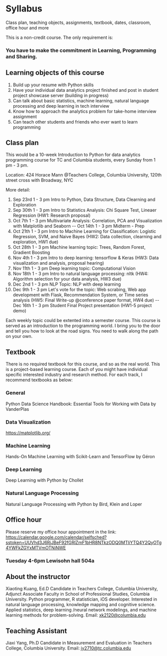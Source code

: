# Syllabus
Class plan, teaching objects, assignments, textbook, dates, classroom, office hour and more

This is a non-credit course. The only requirement is: 
### You have to make the commitment in Learning, Programming and Sharing.

## Learning objects of this course

1. Build up your resume with Python skills
2. Have your individual data analytics project finished and post in student project showcase server (building in progress)
3. Can talk about basic statistics, machine learning, natural language processing and deep learning in tech interview
4. Know how to approach the analytics problem for take-home interview assignment
4. Can teach other students and friends who ever want to learn programming

## Class plan
This would be a 10-week Introduction to Python for data analytics programming course for TC and Columbia students, every Sunday from 1 pm - 3 pm.

Location: 424 Horace Mann @Teachers College, Columbia University, 120th street cross with Broadway, NYC

More detail:
1. Sep 23rd 1 - 3 pm Intro to Python, Data Structure, Data Clearning and Exploration
2. Sep 30th 1 - 3 pm Intro to Statistics Analysis: Chi Square Test, Lineaer Regression (HW1: Research proposal)
3. Oct 7th 1 - 3 pm Multivariate Analysis: Correlation, PCA and Visualization with Matplotlib and Seaborn
-- Oct 14th 1 - 3 pm Midterm - Prep
4. Oct 21th 1 - 3 pm Intro to Machine Learning for Classification: Logistic Regression, SVM, and Naive Bayes (HW2: Data collection, clearning and exploration, HW1 due)
5. Oct 28th 1 - 3 pm Machine learning topic: Trees, Random Forest, Gradient Boosting
6. Nov 4th 1 - 3 pm Intro to deep learning: tensorflow & Keras (HW3: Data visualization and analysis, proposal hearing)
7. Nov 11th 1 - 3 pm Deep learning topic: Computational Vision 
8. Nov 18th 1 - 3 pm Intro to natural language processing: nltk (HW4: Algorithm selection for your data analysis, HW3 due)
9. Dec 2nd 1 - 3 pm NLP Topic: NLP with deep learning 
10. Dec 9th 1 - 3 pm Let's vote for the topic: Web scrabing, Web app development with Flask, Recommendation System, or Time series analysis (HW5: Final Write-up @conference paper format, HW4 due)
-- Dec 16th 1 - 3 pm Student Final Project presentation (HW1-5 project demo)

Each weekly topic could be extented into a semester course. This course is served as an introduction to the programming world. I bring you to the door and tell you how to look at the road signs. You need to walk along the path on your own.

## Textbook
There is no required textbook for this course, and so as the real world. 
This is a project-based learning course. Each of you might have individual specific interested industry and research method. For each track, I recommend textbooks as below:
### General
Python Data Science Handbook: Essential Tools for Working with Data by VanderPlas
### Data Visualization
https://matplotlib.org/
### Machine Learning
Hands-On Machine Learning with Scikit-Learn and TensorFlow by Géron
### Deep Learning
Deep Learning with Python by Chollet
### Natural Language Processing
Natural Language Processing with Python by Bird, Klein and Loper


## Office hour
Please reserve my office hour appointment in the link:
https://calendar.google.com/calendar/selfsched?sstoken=UUVhd3J6RjJBeF92fGRlZmF1bHR8NTkzODQ0MTliYTQ4Y2QyOTg4YWFkZGYxMTVmOTNiNWE
### Tuesday 4-6pm Lewisohn hall 504a 


## About the instructor
Xiaoting Kuang, Ed.D Candidate in Teachers College, Columbia University, Adjunct Associate Faculty in School of Professional Studies, Columbia University. 
Python programmer, R statistician, iOS developer. Interested in natural language processing, knowledge mapping and cognitive science. Applied statistics, deep learning /neural network modelings, and machine learning methods for problem-solving.
Email: xk2120@columbia.edu

## Teaching Assistant
Jiaxi Yang, Ph.D Candidate in Measurement and Evaluation in Teachers College, Columbia University.
Email: jy2710@tc.columbia.edu
